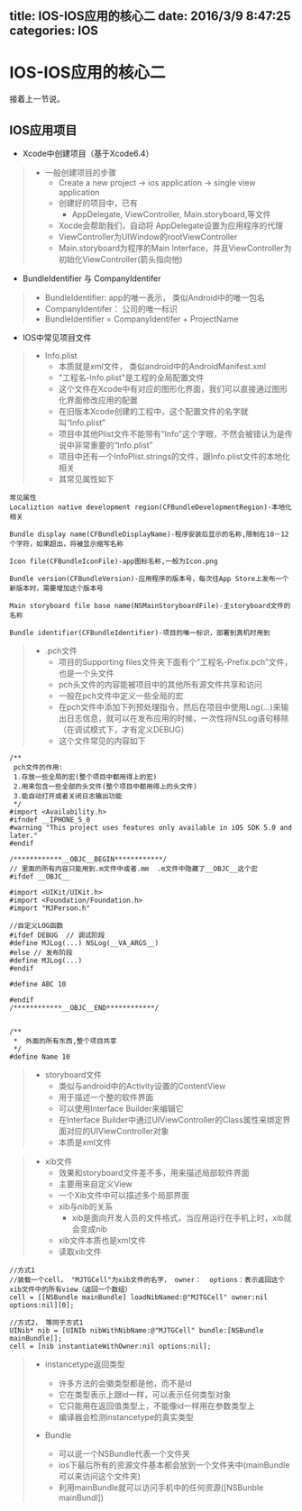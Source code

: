 title: IOS-IOS应用的核心二
date: 2016/3/9 8:47:25     
categories: IOS
---

# IOS-IOS应用的核心二 #

接着上一节说。

## IOS应用项目 ##

- Xcode中创建项目（基于Xcode6.4）
> - 一般创建项目的步骤
>     - Create a new project -> ios application -> single view application
>     - 创建好的项目中，已有
>         - AppDelegate, ViewController, Main.storyboard,等文件
>     - Xocde会帮助我们，自动将 AppDelegate设置为应用程序的代理
>     - ViewController为UIWindow的rootViewController
>     - Main.storyboard为程序的Main Interface，并且ViewController为初始化ViewController(箭头指向他)

- BundleIdentifier 与 CompanyIdentifer
>- BundleIdentifier: app的唯一表示， 类似Android中的唯一包名
>- CompanyIdentifer： 公司的唯一标识
>- BundleIdentifier = CompanyIdentifer + ProjectName


- IOS中常见项目文件
> - Info.plist
>     - 本质就是xml文件， 类似android中的AndroidManifest.xml
>     - "工程名-Info.plist"是工程的全局配置文件
>     - 这个文件在Xcode中有对应的图形化界面，我们可以直接通过图形化界面修改应用的配置
>     - 在旧版本Xcode创建的工程中，这个配置文件的名字就叫“Info.plist”
>     - 项目中其他Plist文件不能带有“Info”这个字眼，不然会被错认为是传说中非常重要的“Info.plist”
>     - 项目中还有一个InfoPlist.strings的文件，跟Info.plist文件的本地化相关
>     - 其常见属性如下

	常见属性
	Localiztion native development region(CFBundleDevelopmentRegion)-本地化相关
	
	Bundle display name(CFBundleDisplayName)-程序安装后显示的名称,限制在10－12个字符，如果超出，将被显示缩写名称
	
	Icon file(CFBundleIconFile)-app图标名称,一般为Icon.png
	
	Bundle version(CFBundleVersion)-应用程序的版本号，每次往App Store上发布一个新版本时，需要增加这个版本号
	
	Main storyboard file base name(NSMainStoryboardFile)-主storyboard文件的名称
	
	Bundle identifier(CFBundleIdentifier)-项目的唯一标识，部署到真机时用到


> - .pch文件
>     - 项目的Supporting files文件夹下面有个“工程名-Prefix.pch”文件，也是一个头文件
>     - pch头文件的内容能被项目中的其他所有源文件共享和访问
>     - 一般在pch文件中定义一些全局的宏
>     - 在pch文件中添加下列预处理指令，然后在项目中使用Log(…)来输出日志信息，就可以在发布应用的时候，一次性将NSLog语句移除（在调试模式下，才有定义DEBUG）
>     - 这个文件常见的内容如下

	/**
	 pch文件的作用:
	 1.存放一些全局的宏(整个项目中都用得上的宏)
	 2.用来包含一些全部的头文件(整个项目中都用得上的头文件)
	 3.能自动打开或者关闭日志输出功能
	 */
	#import <Availability.h>
	#ifndef __IPHONE_5_0
	#warning "This project uses features only available in iOS SDK 5.0 and later."
	#endif
	
	/************__OBJC__BEGIN************/
	// 里面的所有内容只能用到.m文件中或者.mm  .m文件中隐藏了__OBJC__这个宏
	#ifdef __OBJC__
	
	#import <UIKit/UIKit.h>
	#import <Foundation/Foundation.h>
	#import "MJPerson.h"
	
	//自定义LOG函数
	#ifdef DEBUG  // 调试阶段
	#define MJLog(...) NSLog(__VA_ARGS__)
	#else // 发布阶段
	#define MJLog(...)
	#endif
	
	#define ABC 10
	
	#endif
	/************__OBJC__END************/
	
	
	/**
	 *  外面的所有东西,整个项目共享
	 */
	#define Name 10

>- storyboard文件
>    - 类似与android中的Activity设置的ContentView
>    - 用于描述一个整的软件界面
>    - 可以使用Interface Builder来编辑它
>    - 在Interface Builder中通过UIViewController的Class属性来绑定界面对应的UIViewController对象
>    - 本质是xml文件

>- xib文件
>    - 效果和storyboard文件差不多，用来描述局部软件界面
>    - 主要用来自定义View
>    - 一个Xib文件中可以描述多个局部界面
>    - xib与nib的关系
>        - xib是面向开发人员的文件格式，当应用运行在手机上时，xib就会变成nib
>    - xib文件本质也是xml文件
>    - 读取xib文件


	//方式1
	//装载一个cell， "MJTGCell"为xib文件的名字， owner：  options：表示返回这个xib文件中的所有view（返回一个数组）
	cell = [[NSBundle mainBundle] loadNibNamed:@"MJTGCell" owner:nil options:nil][0];

	//方式2， 等同于方式1
	UINib* nib = [UINIb nibWithNibName:@"MJTGCell" bundle:[NSBundle mainBundle]];
	cell = [nib instantiateWithOwner:nil options:nil];


>- instancetype返回类型
>    - 许多方法的会徽类型都是他，而不是id
>    - 它在类型表示上跟id一样，可以表示任何类型对象
>    - 它只能用在返回值类型上，不能像id一样用在参数类型上
>    - 编译器会检测instancetype的真实类型
>    
>- Bundle
>    - 可以说一个NSBundle代表一个文件夹
>    - ios下最后所有的资源文件基本都会放到一个文件夹中(mainBundle可以来访问这个文件夹)
>    - 利用mainBundle就可以访问手机中的任何资源([NSBunble mainBundl])
	